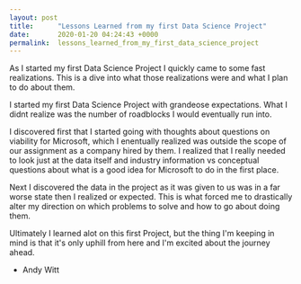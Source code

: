 ```yaml
---
layout: post
title:      "Lessons Learned from my first Data Science Project"
date:       2020-01-20 04:24:43 +0000
permalink:  lessons_learned_from_my_first_data_science_project
---
```



As I started my first Data Science Project I quickly came to some fast realizations. This is a dive into what those realizations were and what I plan to do about them.

I started my first Data Science Project with grandeose expectations. What I didnt realize was the number of roadblocks I would eventually run into.

I discovered first that I started going with thoughts about questions on viability for Microsoft, which I enentually realized was outside the scope of our assignment as a company hired by them. I realized that I really needed to look just at the data itself and industry information vs conceptual questions about what is a good idea for Microsoft to do in the first place. 

Next I discovered the data in the project as it was given to us was in a far worse state then I realized or expected. This is what forced me to drastically alter my direction on which problems to solve and how to go about doing them. 

Ultimately I learned alot on this first Project, but the thing I'm keeping in mind is that it's only uphill from here and I'm excited about the journey ahead.

- Andy Witt



